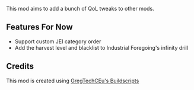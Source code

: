 This mod aims to add a bunch of QoL tweaks to other mods.

## Features For Now
- Support custom JEI category order
- Add the harvest level and blacklist to Industrial Foregoing's infinity drill

## Credits
This mod is created using [GregTechCEu's Buildscripts](https://github.com/GregTechCEu/Buildscripts)
